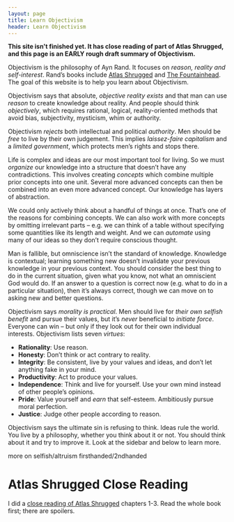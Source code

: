 ```yaml
---
layout: page
title: Learn Objectivism
header: Learn Objectivism
---
```


**This site isn't finished yet. It has close reading of part of Atlas Shrugged, and this page is an EARLY rough draft summary of Objectivism.**

Objectivism is the philosophy of Ayn Rand. It focuses on *reason, reality and self-interest*. Rand’s books include [Atlas Shrugged][1] and [The Fountainhead][2]. The goal of this website is to help you learn about Objectivism.

Objectivism says that absolute, *objective reality exists* and that man can use *reason* to create knowledge about reality.  And people should think *objectively*, which requires rational, logical, reality-oriented methods that avoid bias, subjectivity, mysticism, whim or authority.

Objectivism *rejects* both intellectual and political *authority*. Men should be *free* to live by their own judgement. This implies *laissez-faire capitalism* and a *limited government*, which protects men’s rights and stops there.

Life is complex and ideas are our most important tool for living. So we must *organize* our knowledge into a structure that doesn’t have any contradictions. This involves creating *concepts* which combine multiple prior concepts into one unit. Several more advanced concepts can then be combined into an even more advanced concept. Our knowledge has layers of abstraction.

We could only actively think about a handful of things at once. That’s one of the reasons for combining concepts. We can also work with more concepts by omitting irrelevant parts – e.g. we can think of a table without specifying some quantities like its length and weight. And we can *automate* using many of our ideas so they don’t require conscious thought.

Man is fallible, but omniscience isn’t the standard of knowledge. Knowledge is contextual; learning something new doesn’t invalidate your previous knowledge in your previous context. You should consider the best thing to do in the current situation, given what you know, not what an omniscient God would do. If an answer to a question is correct now (e.g. what to do in a particular situation), then it’s always correct, though we can move on to asking new and better questions.

Objectivism says *morality is practical*. Men should live for *their own selfish benefit* and pursue their values, but it’s *never* beneficial to *initiate force*. Everyone can win – but only if they look out for their own individual interests. Objectivism lists seven *virtues*:

- **Rationality**: Use reason.
- **Honesty**: Don’t think or act contrary to reality.
- **Integrity**: Be consistent, live by your values and ideas, and don’t let anything fake in your mind.
- **Productivity**: Act to produce your values.
- **Independence**: Think and live for yourself. Use your own mind instead of other people’s opinions.
- **Pride**: Value yourself and *earn* that self-esteem. Ambitiously pursue moral perfection.
- **Justice**: Judge other people according to reason.

Objectivism says the ultimate sin is refusing to think. Ideas rule the world. You live by a philosophy, whether you think about it or not. You should think about it and try to improve it. Look at the sidebar and below to learn more.

more on selfish/altruism firsthanded/2ndhanded

# Atlas Shrugged Close Reading

I did a [close reading of Atlas Shrugged][3] chapters 1-3. Read the whole book first; there are spoilers.

[1]:	https://www.amazon.com/Atlas-Shrugged-Ayn-Rand-ebook/dp/B003V8B5XO?tag=curi04-20
[2]:	https://www.amazon.com/Fountainhead-Ayn-Rand-ebook/dp/B002OSXDAU?tag=curi04-20
[3]:	/atlas-shrugged-chapter-1